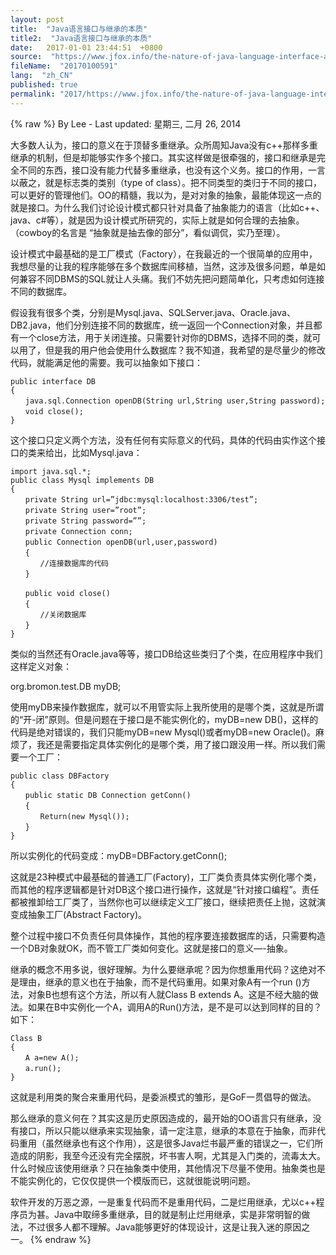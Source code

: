 ```yaml
---
layout: post
title:  "Java语言接口与继承的本质"
title2:  "Java语言接口与继承的本质"
date:   2017-01-01 23:44:51  +0800
source:  "https://www.jfox.info/the-nature-of-java-language-interface-and-inheritance.html"
fileName:  "20170100591"
lang:  "zh_CN"
published: true
permalink: "2017/https://www.jfox.info/the-nature-of-java-language-interface-and-inheritance.html"
---
```

{% raw %}
By Lee - Last updated: 星期三, 二月 26, 2014

大多数人认为，接口的意义在于顶替多重继承。众所周知Java没有c++那样多重继承的机制，但是却能够实作多个接口。其实这样做是很牵强的，接口和继承是完全不同的东西，接口没有能力代替多重继承，也没有这个义务。接口的作用，一言以蔽之，就是标志类的类别（type of class）。把不同类型的类归于不同的接口，可以更好的管理他们。OO的精髓，我以为，是对对象的抽象，最能体现这一点的就是接口。为什么我们讨论设计模式都只针对具备了抽象能力的语言（比如c++、java、c#等），就是因为设计模式所研究的，实际上就是如何合理的去抽象。（cowboy的名言是 “抽象就是抽去像的部分”，看似调侃，实乃至理）。

设计模式中最基础的是工厂模式（Factory），在我最近的一个很简单的应用中，我想尽量的让我的程序能够在多个数据库间移植，当然，这涉及很多问题，单是如何兼容不同DBMS的SQL就让人头痛。我们不妨先把问题简单化，只考虑如何连接不同的数据库。

假设我有很多个类，分别是Mysql.java、SQLServer.java、Oracle.java、DB2.java，他们分别连接不同的数据库，统一返回一个Connection对象，并且都有一个close方法，用于关闭连接。只需要针对你的DBMS，选择不同的类，就可以用了，但是我的用户他会使用什么数据库？我不知道，我希望的是尽量少的修改代码，就能满足他的需要。我可以抽象如下接口：

    public interface DB
    {
    　　java.sql.Connection openDB(String url,String user,String password);
    　　void close();
    }

这个接口只定义两个方法，没有任何有实际意义的代码，具体的代码由实作这个接口的类来给出，比如Mysql.java：

    import java.sql.*;
    public class Mysql implements DB
    {
    　　private String url=”jdbc:mysql:localhost:3306/test”;
    　　private String user=”root”;
    　　private String password=””;
    　　private Connection conn;
    　　public Connection openDB(url,user,password)
    　　{
    　　　　//连接数据库的代码
    　　}
    
    　　public void close()
    　　{
    　　　　//关闭数据库
    　　}
    }

类似的当然还有Oracle.java等等，接口DB给这些类归了个类，在应用程序中我们这样定义对象：

org.bromon.test.DB myDB;

使用myDB来操作数据库，就可以不用管实际上我所使用的是哪个类，这就是所谓的“开-闭”原则。但是问题在于接口是不能实例化的，myDB=new DB()，这样的代码是绝对错误的，我们只能myDB=new Mysql()或者myDB=new Oracle()。麻烦了，我还是需要指定具体实例化的是哪个类，用了接口跟没用一样。所以我们需要一个工厂：

    public class DBFactory
    {
    　　public static DB Connection getConn()
    　　{
    　　　　Return(new Mysql());
    　　}
    } 

所以实例化的代码变成：myDB=DBFactory.getConn();

这就是23种模式中最基础的普通工厂(Factory)，工厂类负责具体实例化哪个类，而其他的程序逻辑都是针对DB这个接口进行操作，这就是“针对接口编程”。责任都被推卸给工厂类了，当然你也可以继续定义工厂接口，继续把责任上抛，这就演变成抽象工厂(Abstract Factory)。

整个过程中接口不负责任何具体操作，其他的程序要连接数据库的话，只需要构造一个DB对象就OK，而不管工厂类如何变化。这就是接口的意义—-抽象。

继承的概念不用多说，很好理解。为什么要继承呢？因为你想重用代码？这绝对不是理由，继承的意义也在于抽象，而不是代码重用。如果对象A有一个run ()方法，对象B也想有这个方法，所以有人就Class B extends A。这是不经大脑的做法。如果在B中实例化一个A，调用A的Run()方法，是不是可以达到同样的目的？如下：

    Class B
    {
    　　A a=new A();
    　　a.run();
    } 

这就是利用类的聚合来重用代码，是委派模式的雏形，是GoF一贯倡导的做法。

那么继承的意义何在？其实这是历史原因造成的，最开始的OO语言只有继承，没有接口，所以只能以继承来实现抽象，请一定注意，继承的本意在于抽象，而非代码重用（虽然继承也有这个作用），这是很多Java烂书最严重的错误之一，它们所造成的阴影，我至今还没有完全摆脱，坏书害人啊，尤其是入门类的，流毒太大。什么时候应该使用继承？只在抽象类中使用，其他情况下尽量不使用。抽象类也是不能实例化的，它仅仅提供一个模版而已，这就很能说明问题。

软件开发的万恶之源，一是重复代码而不是重用代码，二是烂用继承，尤以c++程序员为甚。Java中取缔多重继承，目的就是制止烂用继承，实是非常明智的做法，不过很多人都不理解。Java能够更好的体现设计，这是让我入迷的原因之一。
{% endraw %}
